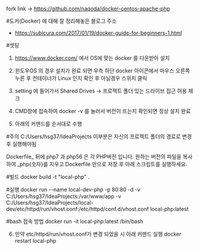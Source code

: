 fork link -> https://github.com/naqoda/docker-centos-apache-php

#도커(Docker) 에 대해 잘 정리해놓은 블로그 주소
- https://subicura.com/2017/01/19/docker-guide-for-beginners-1.html

#셋팅
1) https://www.docker.com/ 에서 OS에 맞는 docker 를 다운받아 설치

2) 윈도우OS 의 경우 설치가 완료 되면 우측 하단 docker 아이콘에서 마우스 오른쪽 누른 후 
컨테이너가 Linux 인지 확인 후 아닐경우 스위치 클릭

3) setting 에 들어가서 Shared Drives -> 프로젝트 폴더 있는 드라이브 접근 허용 체크

4) CMD창에 접속하여 docker -v 를 눌러서 버전이 뜨는지 확인되면 정상 설치 완료

5) 아래의 커맨드를 순서대로 수행 

#주의
C:/Users/hsg37/IdeaProjects 이부분은 자신의 프로젝트 폴더의 경로로 변경 후 실행해야됨

Dockerfile_ 뒤에 php7 과 php56 은 각 PHP버전 입니다.
원하는 버전의 파일을 복사하여 _php{숫자}를 지우고 Dockerfile 만으로 저장 후 아래 스크립트를 실행하세요.

#빌드
docker build -t "local-php" .

#실행
docker run --name local-dev-php -p 80:80 -d -v C:/Users/hsg37/IdeaProjects:/var/www/app -v C:/Users/hsg37/IdeaProjects/local-dev/etc/httpd/run/vhost.conf:/etc/httpd/conf.d/vhost.conf local-php:latest

#bash 접속 방법
docker run -it local-php:latest /bin/bash

6) 만약 etc/httpd/run/vhost.conf가 변경 되었을 시 아래 커맨드 실행 
docker restart local-php


